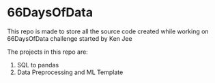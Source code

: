 # 66DaysOfData
This repo is made to store all the source code created while working on 66DaysOfData challenge started by Ken Jee

The projects in this repo are:
1. SQL to pandas
2. Data Preprocessing and ML Template
